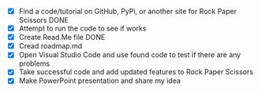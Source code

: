 - [x] Find a code/tutorial on GitHub, PyPi, or another site for Rock Paper Scissors DONE
- [x]  Attempt to run the code to see if works
- [x]  Create Read.Me file DONE
 - [x] Cread roadmap.md
 - [x] Open Visual Studio Code and use found code to test if there are any problems
 - [x] Take successful code and add updated features to Rock Paper Scissors
- [x] Make PowerPoint presentation and share my idea 
